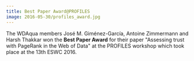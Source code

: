 ```yaml
---
title: Best Paper Award@PROFILES
image: 2016-05-30/profiles_award.jpg
---
```

The WDAqua members José M. Giménez-García, Antoine Zimmermann and Harsh Thakkar won the **Best Paper Award** for their paper "Assessing trust with PageRank in the Web of Data" at the PROFILES workshop which took place at the 13th ESWC 2016.
